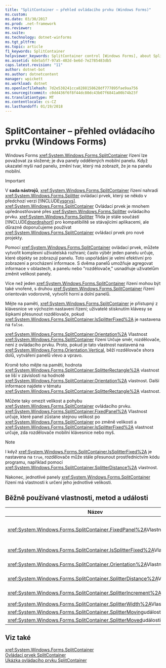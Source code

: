 ```yaml
---
title: "SplitContainer – přehled ovládacího prvku (Windows Forms)"
ms.custom: 
ms.date: 03/30/2017
ms.prod: .net-framework
ms.reviewer: 
ms.suite: 
ms.technology: dotnet-winforms
ms.tgt_pltfrm: 
ms.topic: article
f1_keywords: SplitContainer
helpviewer_keywords: SplitContainer control [Windows Forms], about SplitContainer control
ms.assetid: 6de5a5f7-97a5-402d-be6d-7e2785483db5
caps.latest.revision: "11"
author: dotnet-bot
ms.author: dotnetcontent
manager: wpickett
ms.workload: dotnet
ms.openlocfilehash: 7d2e538241cca8288158628df777895fae9aa756
ms.sourcegitcommit: c0dd436f6f8f44dc80dc43b07f6841a00b74b23f
ms.translationtype: MT
ms.contentlocale: cs-CZ
ms.lasthandoff: 01/19/2018
---
```

# <a name="splitcontainer-control-overview-windows-forms"></a>SplitContainer – přehled ovládacího prvku (Windows Forms)
Windows Forms <xref:System.Windows.Forms.SplitContainer> řízení lze považovat za složené; je dva panely oddělených mobilní panelu. Když ukazatel myši nad panelu, změní tvar, který má zobrazit, že je na panelu mobilní.  
  
> [!IMPORTANT]
>  V **sada nástrojů**, <xref:System.Windows.Forms.SplitContainer> řízení nahradí <xref:System.Windows.Forms.Splitter> ovládací prvek, který se někdo v předchozí verzi [!INCLUDE[vsprvs](../../../../includes/vsprvs-md.md)]. <xref:System.Windows.Forms.SplitContainer> Ovládací prvek je mnohem upřednostňované přes <xref:System.Windows.Forms.Splitter> ovládacího prvku. <xref:System.Windows.Forms.Splitter> Třída je stále součástí [!INCLUDE[dnprdnshort](../../../../includes/dnprdnshort-md.md)] pro kompatibilitě se stávajícími aplikacemi, ale důrazně doporučujeme používat <xref:System.Windows.Forms.SplitContainer> ovládací prvek pro nové projekty.  
  
 Pomocí <xref:System.Windows.Forms.SplitContainer> ovládací prvek, můžete vytvořit komplexní uživatelská rozhraní; často výběr jeden panelu určuje, které objekty se zobrazují panelu. Toto uspořádání je velmi efektivní pro zobrazení a procházení informace. S dvěma panelů umožňuje agregovat informace v oblastech, a panelu nebo "rozdělovače," usnadňuje uživatelům změnit velikost panely.  
  
 Více než jeden <xref:System.Windows.Forms.SplitContainer> řízení mohou být také vnořené, s druhou <xref:System.Windows.Forms.SplitContainer> řízení orientován vodorovně, vytvořit horní a dolní panelů.  
  
 Mějte na paměti, <xref:System.Windows.Forms.SplitContainer> je přístupný z klávesnice ve výchozím nastavení řízení; uživatelé stisknutím klávesy se šipkami přesunout rozdělovače, pokud <xref:System.Windows.Forms.SplitContainer.IsSplitterFixed%2A> je nastavena na `false`.  
  
 <xref:System.Windows.Forms.SplitContainer.Orientation%2A> Vlastnost <xref:System.Windows.Forms.SplitContainer> řízení Určuje směr, rozdělovače, není z ovládacího prvku. Proto, pokud je tato vlastnost nastavená na <xref:System.Windows.Forms.Orientation.Vertical>, běží rozdělovače shora dolů, vytváření panelů vlevo a vpravo.  
  
 Kromě toho mějte na paměti, hodnota <xref:System.Windows.Forms.SplitContainer.SplitterRectangle%2A> vlastnost se liší v závislosti na hodnotě <xref:System.Windows.Forms.SplitContainer.Orientation%2A> vlastnost. Další informace najdete v tématu <xref:System.Windows.Forms.SplitContainer.SplitterRectangle%2A> vlastnost.  
  
 Můžete taky omezit velikost a pohybu <xref:System.Windows.Forms.SplitContainer> ovládacího prvku. <xref:System.Windows.Forms.SplitContainer.FixedPanel%2A> Vlastnost určuje, které panel zůstane stejnou velikost po <xref:System.Windows.Forms.SplitContainer> po změně velikosti a <xref:System.Windows.Forms.SplitContainer.IsSplitterFixed%2A> vlastnost určuje, zda rozdělovače mobilní klávesnice nebo myš.  
  
> [!NOTE]
>  I když <xref:System.Windows.Forms.SplitContainer.IsSplitterFixed%2A> je nastavena na `true`, rozdělovače může stále přesunout prostřednictvím kódu programu, například pomocí <xref:System.Windows.Forms.SplitContainer.SplitterDistance%2A> vlastnost.  
  
 Nakonec, jednotlivé panely <xref:System.Windows.Forms.SplitContainer> řízení má vlastnosti k určení jeho jednotlivé velikosti.  
  
## <a name="commonly-used-properties-methods-and-events"></a>Běžně používané vlastnosti, metod a události  
  
|Název|Popis|  
|----------|-----------------|  
|<xref:System.Windows.Forms.SplitContainer.FixedPanel%2A>Vlastnost|Určuje, které panel zůstane stejný velikost po <xref:System.Windows.Forms.SplitContainer> po změně velikosti.|  
|<xref:System.Windows.Forms.SplitContainer.IsSplitterFixed%2A>Vlastnost|Určuje, zda lze přesunout rozdělovače s klávesnici nebo myš.|  
|<xref:System.Windows.Forms.SplitContainer.Orientation%2A>Vlastnost|Určuje, pokud je rozdělovače uspořádané vodorovně nebo svisle.|  
|<xref:System.Windows.Forms.SplitContainer.SplitterDistance%2A>Vlastnost|Určuje vzdálenost v pixelech od levého nebo horního okraje mobilní dělicí panel.|  
|<xref:System.Windows.Forms.SplitContainer.SplitterIncrement%2A>Vlastnost|Určuje minimální vzdálenost v pixelech, že rozdělovače lze přesunout uživatelem.|  
|<xref:System.Windows.Forms.SplitContainer.SplitterWidth%2A>Vlastnost|Určuje tloušťku v pixelech rozdělovače.|  
|<xref:System.Windows.Forms.SplitContainer.SplitterMoving>události|Nastane, když je rozdělovače přesunutí.|  
|<xref:System.Windows.Forms.SplitContainer.SplitterMoved>události|Nastane, když rozdělovače přesunul.|  
  
## <a name="see-also"></a>Viz také  
 <xref:System.Windows.Forms.SplitContainer>  
 [Ovládací prvek SplitContainer](../../../../docs/framework/winforms/controls/splitcontainer-control-windows-forms.md)  
 [Ukázka ovládacího prvku SplitContainer](http://msdn.microsoft.com/library/9015fad0-7108-4d85-a83a-a72d038c4f65)
